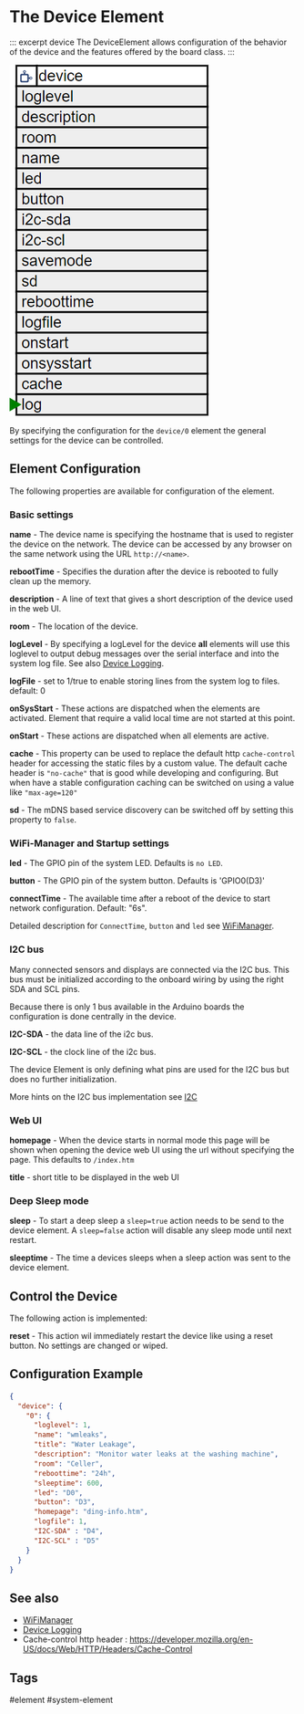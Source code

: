 # The Device Element

::: excerpt device
The DeviceElement allows configuration of the behavior of the device and the features offered by the board class.
:::

![Device Properties and actions](/elements/deviceapi.png)

By specifying the configuration for the `device/0` element the general settings for the device can be controlled.

## Element Configuration

The following properties are available for configuration of the element.

### Basic settings

**name** - The device name is specifying the hostname that is used to register the device on the network.
The device can be accessed by any browser on the same network using the URL `http://<name>`.

**rebootTime** - Specifies the duration after the device is rebooted to fully clean up the memory.

**description** - A line of text that gives a short description of the device used in the web UI.

**room** - The location of the device.

**logLevel** - By specifying a logLevel for the device **all** elements will use this loglevel to output debug messages over the serial interface and into the system log file.
See also [Device Logging](logger.md).

**logFile** - set to 1/true to enable storing lines from the system log to files. default: 0

**onSysStart** - These actions are dispatched when the elements are activated. Element that require a valid local time are not started at this point.  

**onStart** - These actions are dispatched when all elements are active. 

**cache** - This property can be used to replace the default http `cache-control` header for accessing the static files by a custom value.
The default cache header is `"no-cache"` that is good while developing and configuring.
But when have a stable configuration caching can be switched on using a value like `"max-age=120"` 

**sd** - The mDNS based service discovery can be switched off by setting this property to `false`.


### WiFi-Manager and Startup settings

**led** - The GPIO pin of the system LED. Defaults is `no LED`.

**button** - The GPIO pin of the system button. Defaults is 'GPIO0(D3)'

**connectTime** - The available time after a reboot of the device to start network configuration. Default: "6s".

Detailed description for `ConnectTime`, `button` and `led` see [WiFiManager](wifimanager).


### I2C bus

Many connected sensors and displays are connected via the I2C bus. This bus must be initialized according to the onboard wiring by using the right SDA and SCL pins.

Because there is only 1 bus available in the Arduino boards the configuration is done centrally in the device.

**I2C-SDA** - the data line of the i2c bus.

**I2C-SCL** - the clock line of the i2c bus.

The device Element is only defining what pins are used for the I2C bus but does no further initialization.

More hints on the I2C bus implementation see [I2C](/i2c.md)


### Web UI

**homepage** - When the device starts in normal mode this page will be shown when opening the device web UI using the url without specifying the page. This defaults to `/index.htm`

**title** - short title to be displayed in the web UI


### Deep Sleep mode

**sleep** -  To start a deep sleep a `sleep=true` action needs to be send to the device element.
A `sleep=false` action will disable any sleep mode until next restart.


**sleeptime** -  The time a devices sleeps when a sleep action was sent to the device element.



## Control the Device

The following action is implemented:

**reset** - This action wil immediately restart the device like using a reset button. No settings are changed or wiped. 


## Configuration Example

```JSON
{
  "device": {
    "0": {
      "loglevel": 1,
      "name": "wmleaks",
      "title": "Water Leakage",
      "description": "Monitor water leaks at the washing machine",
      "room": "Celler",
      "reboottime": "24h",
      "sleeptime": 600,
      "led": "D0",
      "button": "D3",
      "homepage": "ding-info.htm",
      "logfile": 1,
      "I2C-SDA" : "D4",
      "I2C-SCL" : "D5"
    }
  }
}
```

## See also

* [WiFiManager](/wifimanager)
* [Device Logging](logger.md)
* Cache-control http header : <https://developer.mozilla.org/en-US/docs/Web/HTTP/Headers/Cache-Control>


## Tags
#element #system-element
